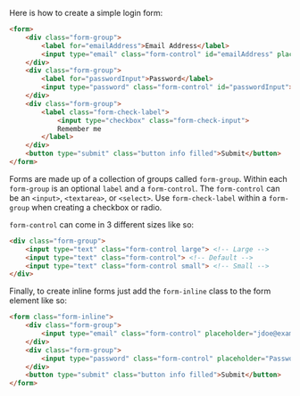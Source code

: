 Here is how to create a simple login form:

```html
<form>
    <div class="form-group">
        <label for="emailAddress">Email Address</label>
        <input type="email" class="form-control" id="emailAddress" placeholder="jdoe@example.com">
    </div>
    <div class="form-group">
        <label for="passwordInput">Password</label>
        <input type="password" class="form-control" id="passwordInput">
    </div>
    <div class="form-group">
        <label class="form-check-label">
            <input type="checkbox" class="form-check-input">
            Remember me
        </label>
    </div>
    <button type="submit" class="button info filled">Submit</button>
</form>
```

Forms are made up of a collection of groups called `form-group`. Within each `form-group` is an optional
`label` and a `form-control`. The `form-control` can be an `<input>`, `<textarea>`, or `<select>`. Use `form-check-label` within a `form-group` when creating a checkbox or radio.

`form-control` can come in 3 different sizes like so:

```html
<div class="form-group">
    <input type="text" class="form-control large"> <!-- Large -->
    <input type="text" class="form-control"> <!-- Default -->
    <input type="text" class="form-control small"> <!-- Small -->
</div>
```

Finally, to create inline forms just add the `form-inline` class to the form element like so:

```html
<form class="form-inline">
    <div class="form-group">
        <input type="email" class="form-control" placeholder="jdoe@example.com">
    </div>
    <div class="form-group">
        <input type="password" class="form-control" placeholder="Password">
    </div>
    <button type="submit" class="button info filled">Submit</button>
</form>
```
